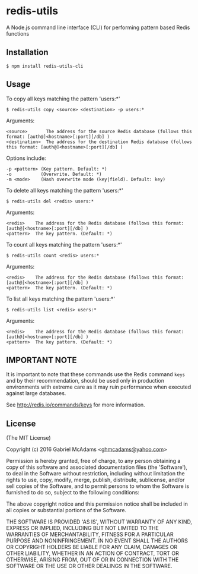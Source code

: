 redis-utils
============

A Node.js command line interface (CLI) for performing pattern based Redis functions

## Installation

    $ npm install redis-utils-cli

## Usage

To copy all keys matching the pattern 'users:*'

    $ redis-utils copy <source> <destination> -p users:*

Arguments:

    <source>       The address for the source Redis database (follows this format: [auth@]<hostname>[:port][/db] )
    <destination>  The address for the destination Redis database (follows this format: [auth@]<hostname>[:port][/db] )

Options include:

    -p <pattern> (Key pattern. Default: *)
    -o           (Overwrite. Default: *)
    -m <mode>    (Hash overwrite mode (key|field). Default: key)


To delete all keys matching the pattern 'users:*'

    $ redis-utils del <redis> users:*

Arguments:

    <redis>    The address for the Redis database (follows this format: [auth@]<hostname>[:port][/db] )
    <pattern>  The key pattern. (Default: *)


To count all keys matching the pattern 'users:*'

    $ redis-utils count <redis> users:*

Arguments:

    <redis>    The address for the Redis database (follows this format: [auth@]<hostname>[:port][/db] )
    <pattern>  The key pattern. (Default: *)


To list all keys matching the pattern 'users:*'

    $ redis-utils list <redis> users:*

Arguments:

    <redis>    The address for the Redis database (follows this format: [auth@]<hostname>[:port][/db] )
    <pattern>  The key pattern. (Default: *)

	

## IMPORTANT NOTE

It is important to note that these commands use the Redis command `keys` and
by their recommendation, should be used only in production environments with extreme
care as it may ruin performance when executed against large databases.

See http://redis.io/commands/keys for more information.

## License

(The MIT License)

Copyright (c) 2016 Gabriel McAdams &lt;ghmcadams@yahoo.com&gt;

Permission is hereby granted, free of charge, to any person obtaining
a copy of this software and associated documentation files (the
'Software'), to deal in the Software without restriction, including
without limitation the rights to use, copy, modify, merge, publish,
distribute, sublicense, and/or sell copies of the Software, and to
permit persons to whom the Software is furnished to do so, subject to
the following conditions:

The above copyright notice and this permission notice shall be
included in all copies or substantial portions of the Software.

THE SOFTWARE IS PROVIDED 'AS IS', WITHOUT WARRANTY OF ANY KIND,
EXPRESS OR IMPLIED, INCLUDING BUT NOT LIMITED TO THE WARRANTIES OF
MERCHANTABILITY, FITNESS FOR A PARTICULAR PURPOSE AND NONINFRINGEMENT.
IN NO EVENT SHALL THE AUTHORS OR COPYRIGHT HOLDERS BE LIABLE FOR ANY
CLAIM, DAMAGES OR OTHER LIABILITY, WHETHER IN AN ACTION OF CONTRACT,
TORT OR OTHERWISE, ARISING FROM, OUT OF OR IN CONNECTION WITH THE
SOFTWARE OR THE USE OR OTHER DEALINGS IN THE SOFTWARE.
